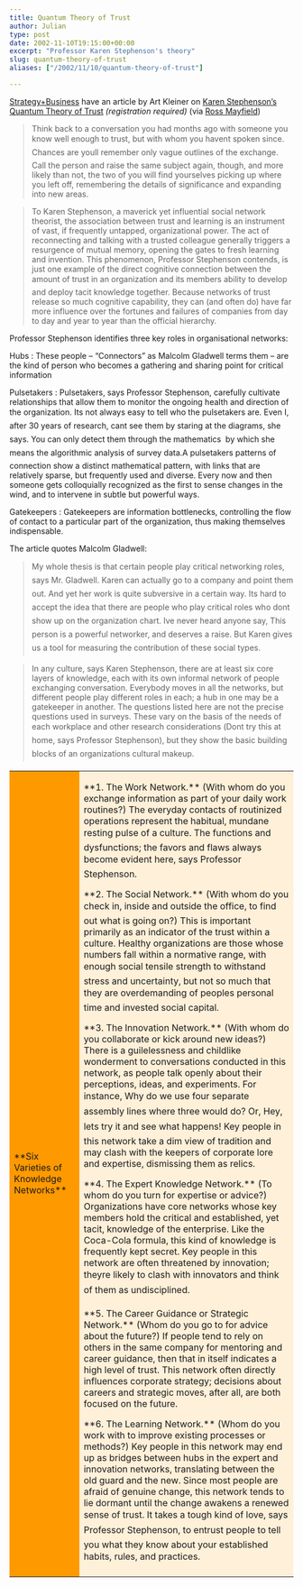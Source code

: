 ```yaml
---
title: Quantum Theory of Trust
author: Julian
type: post
date: 2002-11-10T19:15:00+00:00
excerpt: "Professor Karen Stephenson's theory"
slug: quantum-theory-of-trust 
aliases: ["/2002/11/10/quantum-theory-of-trust"]

---
```

[Strategy+Business][1] have an article by Art Kleiner on [Karen Stephenson&#8217;s Quantum Theory of Trust][2] _(registration required)_ (via [Ross Mayfield][3])

> Think back to a conversation you had months ago with someone you know well enough to trust, but with whom you havent spoken since. Chances are youll remember only vague outlines of the exchange. Call the person and raise the same subject again, though, and more likely than not, the two of you will find yourselves picking up where you left off, remembering the details of significance and expanding into new areas.
  
> To Karen Stephenson, a maverick yet influential social network theorist, the association between trust and learning is an instrument of vast, if frequently untapped, organizational power. The act of reconnecting and talking with a trusted colleague generally triggers a resurgence of mutual memory, opening the gates to fresh learning and invention. This phenomenon, Professor Stephenson contends, is just one example of the direct cognitive connection between the amount of trust in an organization and its members ability to develop and deploy tacit knowledge together. Because networks of trust release so much cognitive capability, they can (and often do) have far more influence over the fortunes and failures of companies from day to day and year to year than the official hierarchy.

<!--more-->


  
Professor Stephenson identifies three key roles in organisational networks:

Hubs
:   These people &#8211; &#8220;Connectors&#8221; as Malcolm Gladwell terms them &#8211; are the kind of person who becomes a gathering and sharing point for critical information

Pulsetakers
:   Pulsetakers, says Professor Stephenson, carefully cultivate relationships that allow them to monitor the ongoing health and direction of the organization. Its not always easy to tell who the pulsetakers are. Even I, after 30 years of research, cant see them by staring at the diagrams, she says. You can only detect them through the mathematics  by which she means the algorithmic analysis of survey data.A pulsetakers patterns of connection show a distinct mathematical pattern, with links that are relatively sparse, but frequently used and diverse. Every now and then someone gets colloquially recognized as the first to sense changes in the wind, and to intervene in subtle but powerful ways. 

Gatekeepers
:   Gatekeepers are information bottlenecks, controlling the flow of contact to a particular part of the organization, thus making themselves indispensable.

The article quotes Malcolm Gladwell:

> My whole thesis is that certain people play critical networking roles, says Mr. Gladwell. Karen can actually go to a company and point them out. And yet her work is quite subversive in a certain way. Its hard to accept the idea that there are people who play critical roles who dont show up on the organization chart. Ive never heard anyone say, This person is a powerful networker, and deserves a raise. But Karen gives us a tool for measuring the contribution of these social types.

> In any culture, says Karen Stephenson, there are at least six core layers of knowledge, each with its own informal network of people exchanging conversation. Everybody moves in all the networks, but different people play different roles in each; a hub in one may be a gatekeeper in another. The questions listed here are not the precise questions used in surveys. These vary on the basis of the needs of each workplace and other research considerations (Dont try this at home, says Professor Stephenson), but they show the basic building blocks of an organizations cultural makeup.

<TABLE cellSpacing=0 cellPadding=4 width="100%" border=0>
  

  



  
<TD bgColor=#ff9900>
  
<P class=articletextbold>**Six Varieties of Knowledge Networks**</P></TD>
  



  
<TD bgColor=#fff0d9>
  
<P class=articletext></P>
  
<P class=articletext><SPAN class=articletextbold>**1. The Work Network.** </SPAN>(With whom do you exchange information as part of your daily work routines?) The everyday contacts of routinized operations represent the habitual, mundane resting pulse of a culture. The functions and dysfunctions; the favors and flaws always become evident here, says Professor Stephenson.</P>
  
<P class=articletext><SPAN class=articletextbold>**2. The Social Network.** </SPAN>(With whom do you check in, inside and outside the office, to find out what is going on?) This is important primarily as an indicator of the trust within a culture. Healthy organizations are those whose numbers fall within a normative range, with enough social tensile strength to withstand stress and uncertainty, but not so much that they are overdemanding of peoples personal time and invested social capital.</P>
  
<P class=articletext><SPAN class=articletextbold>**3. The Innovation Network.** </SPAN>(With whom do you collaborate or kick around new ideas?) There is a guilelessness and childlike wonderment to conversations conducted in this network, as people talk openly about their perceptions, ideas, and experiments. For instance, Why do we use four separate assembly lines where three would do? Or, Hey, lets try it and see what happens! Key people in this network take a dim view of tradition and may clash with the keepers of corporate lore and expertise, dismissing them as relics.</P>
  
<P class=articletext><SPAN class=articletextbold>**4. The Expert Knowledge Network.** </SPAN>(To whom do you turn for expertise or advice?) Organizations have core networks whose key members hold the critical and established, yet tacit, knowledge of the enterprise. Like the Coca-Cola formula, this kind of knowledge is frequently kept secret. Key people in this network are often threatened by innovation; theyre likely to clash with innovators and think of them as undisciplined.</P>
  
<P class=articletext><SPAN class=articletextbold>**5. The Career Guidance or Strategic Network.** </SPAN>(Whom do you go to for advice about the future?) If people tend to rely on others in the same company for mentoring and career guidance, then that in itself indicates a high level of trust. This network often directly influences corporate strategy; decisions about careers and strategic moves, after all, are both focused on the future.</P>
  
<P class=articletext><SPAN class=articletextbold>**6. The Learning Network.** </SPAN>(Whom do you work with to improve existing processes or methods?) Key people in this network may end up as bridges between hubs in the expert and innovation networks, translating between the old guard and the new. Since most people are afraid of genuine change, this network tends to lie dormant until the change awakens a renewed sense of trust. It takes a tough kind of love, says Professor Stephenson, to entrust people to tell you what they know about your established habits, rules, and practices.</P></TD></TABLE>

 [1]: https://www.strategy-business.com/
 [2]: https://www.strategy-business.com/press/prnt/?ptag-ps=&art=9056282&pg=0&format=print "Karen Stephenson's Quantum Theory of Trust"
 [3]: https://radio.weblogs.com/0114726/